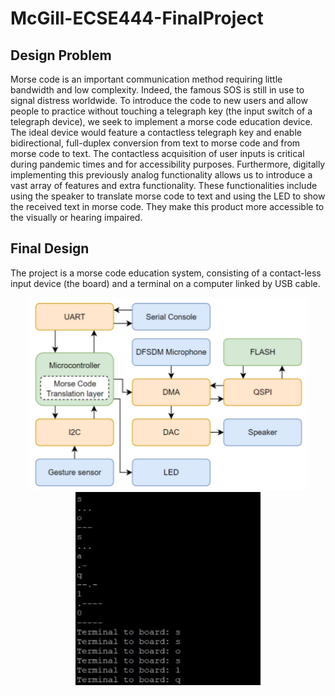 # McGill-ECSE444-FinalProject


## Design Problem
Morse code is an important communication method requiring little bandwidth and low complexity. Indeed, the famous SOS is still in use to signal distress worldwide. To introduce the code to new users and allow people to practice without touching a telegraph key (the input switch of a telegraph device), we seek to implement a morse code education device. The ideal device would feature a contactless telegraph key and enable bidirectional, full-duplex conversion from text to morse code and from morse code to text. The contactless acquisition of user inputs is critical during pandemic times and for accessibility purposes. Furthermore, digitally implementing this previously analog functionality allows us to introduce a vast array of features and extra functionality. These functionalities include using the speaker to translate morse code to text and using the LED to show the received text in morse code. They make this product more accessible to the visually or hearing impaired.

## Final Design

The project is a morse code education system, consisting of a contact-less input device (the board) and a terminal on a computer linked by USB cable.

<p align="center">
<img src="https://github.com/YazdanZ/McGill-ECSE444-FinalProject/blob/main/Components/arch.jpg" width="446" alt="design"> <img src="https://github.com/YazdanZ/McGill-ECSE444-FinalProject/blob/main/Components/terminal.jpg" width="296" alt="terminal">
</p>
